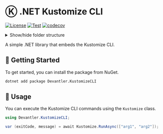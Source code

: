 # Ⓚ .NET Kustomize CLI

[![License](https://img.shields.io/badge/License-Apache_2.0-blue.svg)](https://opensource.org/licenses/Apache-2.0)
[![Test](https://github.com/devantler/dotnet-kustomize-cli/actions/workflows/test.yaml/badge.svg)](https://github.com/devantler/dotnet-kustomize-cli/actions/workflows/test.yaml)
[![codecov](https://codecov.io/gh/devantler/dotnet-kustomize-cli/graph/badge.svg?token=RhQPb4fE7z)](https://codecov.io/gh/devantler/dotnet-kustomize-cli)

<details>
  <summary>Show/hide folder structure</summary>

<!-- readme-tree start -->
```
.
├── .github
│   ├── scripts
│   └── workflows
├── Devantler.KustomizeCLI
│   └── runtimes
│       ├── linux-arm64
│       │   └── native
│       ├── linux-x64
│       │   └── native
│       ├── osx-arm64
│       │   └── native
│       ├── osx-x64
│       │   └── native
│       ├── win-arm64
│       │   └── native
│       └── win-x64
│           └── native
└── Devantler.KustomizeCLI.Tests
    └── KustomizeTests

19 directories
```
<!-- readme-tree end -->

</details>

A simple .NET library that embeds the Kustomize CLI.

## 🚀 Getting Started

To get started, you can install the package from NuGet.

```bash
dotnet add package Devantler.KustomizeCLI
```

## 📝 Usage

You can execute the Kustomize CLI commands using the `Kustomize` class.

```csharp
using Devantler.KustomizeCLI;

var (exitCode, message) = await Kustomize.RunAsync(["arg1", "arg2"]);
```
